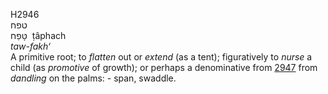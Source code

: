 <body>
  <p>H2946<br>  טפח  <br> טָּפַח  ‎  ṭâphach  <br><i>taw-fakh‘ </i><br>A primitive root; to <i>flatten</i> out or <i>extend</i> (as a tent); figuratively to <i>nurse</i> a child (as <i>promotive</i> of growth); or perhaps a denominative from <a href="h2947.htm">2947</a>  from <i>dandling</i> on the palms: - span, swaddle.<br></p>
 </body>